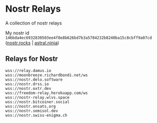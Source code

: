 # Nostr Relays

A collection of nostr relays

My nostr id `146bda4ec6932830503ee4f8e8b626bd7b3a5784232b8240ba15c8cbff9a07cd` ([nostr.rocks](https://nostr.rocks/146bda4ec6932830503ee4f8e8b626bd7b3a5784232b8240ba15c8cbff9a07cd) | [astral.ninja](https://astral.ninja/146bda4ec6932830503ee4f8e8b626bd7b3a5784232b8240ba15c8cbff9a07cd))


## Relays for Nostr

```
wss://relay.damus.io
wss://moonbreeze.richardbondi.net/ws
wss://nostr.delo.software
wss://nostr.drss.io
wss://nostr.oxtr.dev
wss://freedom-relay.herokuapp.com/ws
wss://nostr-relay.wlvs.space
wss://nostr.bitcoiner.social
wss://nostr.onsats.org
wss://nostr.semisol.dev
wss://nostr.swiss-enigma.ch
```

